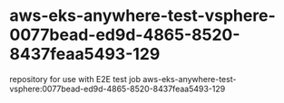 # aws-eks-anywhere-test-vsphere-0077bead-ed9d-4865-8520-8437feaa5493-129
repository for use with E2E test job aws-eks-anywhere-test-vsphere:0077bead-ed9d-4865-8520-8437feaa5493-129
